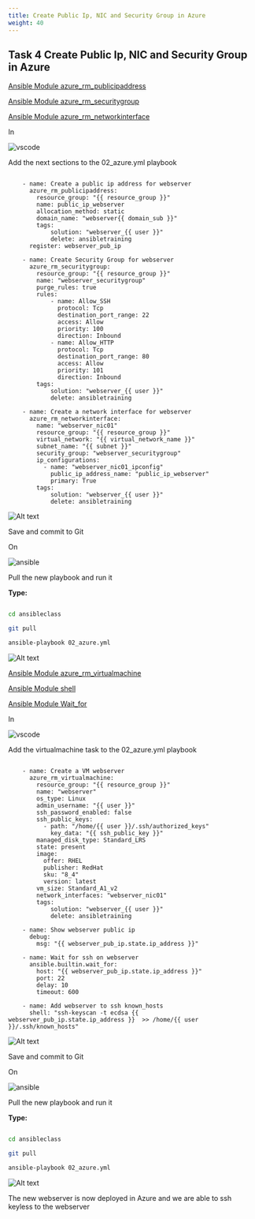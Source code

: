```yaml
---
title: Create Public Ip, NIC and Security Group in Azure
weight: 40
---
```


## Task 4 Create Public Ip, NIC and Security Group in Azure

[Ansible Module azure_rm_publicipaddress](https://docs.ansible.com/ansible/latest/modules/azure_rm_publicipaddress_module.html#azure-rm-publicipaddress-module)

[Ansible Module azure_rm_securitygroup](https://docs.ansible.com/ansible/latest/modules/azure_rm_securitygroup_module.html#azure-rm-securitygroup-module)

[Ansible Module azure_rm_networkinterface](https://docs.ansible.com/ansible/latest/modules/azure_rm_networkinterface_module.html#azure-rm-networkinterface-module)

In

![vscode](/images/student-vscode.png)

Add the next sections to the 02_azure.yml playbook

```ansible

    - name: Create a public ip address for webserver
      azure_rm_publicipaddress:
        resource_group: "{{ resource_group }}"
        name: public_ip_webserver
        allocation_method: static
        domain_name: "webserver{{ domain_sub }}"
        tags:
            solution: "webserver_{{ user }}"
            delete: ansibletraining
      register: webserver_pub_ip

    - name: Create Security Group for webserver
      azure_rm_securitygroup:
        resource_group: "{{ resource_group }}"
        name: "webserver_securitygroup"
        purge_rules: true
        rules:
            - name: Allow_SSH
              protocol: Tcp
              destination_port_range: 22
              access: Allow
              priority: 100
              direction: Inbound
            - name: Allow_HTTP
              protocol: Tcp
              destination_port_range: 80
              access: Allow
              priority: 101
              direction: Inbound
        tags:
            solution: "webserver_{{ user }}"
            delete: ansibletraining

    - name: Create a network interface for webserver
      azure_rm_networkinterface:
        name: "webserver_nic01"
        resource_group: "{{ resource_group }}"
        virtual_network: "{{ virtual_network_name }}"
        subnet_name: "{{ subnet }}"
        security_group: "webserver_securitygroup"
        ip_configurations:
          - name: "webserver_nic01_ipconfig"
            public_ip_address_name: "public_ip_webserver"
            primary: True
        tags:
            solution: "webserver_{{ user }}"
            delete: ansibletraining

```

![Alt text](images/014_azure_network.png?raw=true "azure nic playbook")

Save and commit to Git

On

![ansible](/images/ansible.png)

Pull the new playbook and run it

**Type:**

```bash

cd ansibleclass

git pull

ansible-playbook 02_azure.yml

```

![Alt text](images/015_azure_network_run.png?raw=true "azure nic playbook run")

[Ansible Module azure_rm_virtualmachine](https://docs.ansible.com/ansible/latest/modules/azure_rm_virtualmachine_module.html#azure-rm-virtualmachine-module)

[Ansible Module shell](https://docs.ansible.com/ansible/latest/modules/shell_module.html#shell-module)

[Ansible Module Wait_for](https://docs.ansible.com/ansible/latest/collections/ansible/builtin/wait_for_module.html)

In

![vscode](/images/student-vscode.png)

Add the virtualmachine task to the 02_azure.yml playbook

```ansible

    - name: Create a VM webserver
      azure_rm_virtualmachine:
        resource_group: "{{ resource_group }}"
        name: "webserver"
        os_type: Linux
        admin_username: "{{ user }}"
        ssh_password_enabled: false
        ssh_public_keys:
          - path: "/home/{{ user }}/.ssh/authorized_keys"
            key_data: "{{ ssh_public_key }}"
        managed_disk_type: Standard_LRS
        state: present
        image:
          offer: RHEL
          publisher: RedHat
          sku: "8_4"
          version: latest
        vm_size: Standard_A1_v2
        network_interfaces: "webserver_nic01"
        tags:
            solution: "webserver_{{ user }}"
            delete: ansibletraining

    - name: Show webserver public ip
      debug:
        msg: "{{ webserver_pub_ip.state.ip_address }}"

    - name: Wait for ssh on webserver
      ansible.builtin.wait_for:
        host: "{{ webserver_pub_ip.state.ip_address }}"
        port: 22
        delay: 10
        timeout: 600

    - name: Add webserver to ssh known_hosts
      shell: "ssh-keyscan -t ecdsa {{ webserver_pub_ip.state.ip_address }}  >> /home/{{ user }}/.ssh/known_hosts"

```

![Alt text](images/016_azure_vm.png?raw=true "azure vm playbook")

Save and commit to Git

On

![ansible](/images/ansible.png)

Pull the new playbook and run it

**Type:**

```bash

cd ansibleclass

git pull

ansible-playbook 02_azure.yml

```

![Alt text](images/017_azure_vm_run.png?raw=true "azure vm playbook run")

The new webserver is now deployed in Azure and we are able to ssh keyless to the webserver
